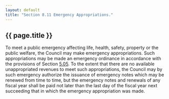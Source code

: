 ```yaml
---
layout: default 
title: "Section 8.11 Emergency Appropriations."
---
```


{{ page.title }}
----------------

To meet a public emergency affecting life, health, safety, property or
the public welfare, the Council may make emergency appropriations. Such
appropriations may be made an emergency ordinance in accordance with the
provisions of Section [5.05](139512b4.html). To the extent that there
are no available unappropriated revenues to meet such appropriations,
the Council may by such emergency authorize the issuance of emergency
notes which may be renewed from time to time, but the emergency notes
and renewals of any fiscal year shall be paid not later than the last
day of the fiscal year next succeeding that in which the emergency
appropriation was made.
